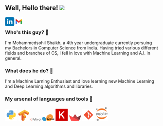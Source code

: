 ## Well, Hello there! <img src="https://media.giphy.com/media/hvRJCLFzcasrR4ia7z/giphy.gif" width="25px">
<p float="left">
<a href="https://www.linkedin.com/in/mohammedsohil-shaikh-02b5401ba/">
  <img align="left" alt="Sohil's LinkedIN" width="30px" src="logo/linkedin.svg" />
</a>
<a href="mailto:sohilshaikh1609@gmail.com">
  <img align="left" alt="Sohil's Gmail" width="30px" src="logo/gmail.svg" />
</a>
</p>
<br>

### Who's this guy? 👀
I'm Mohammedsohil Shaikh, a 4th year undergraduate currently persuing my Bachelors in Computer Science from India. Having tried various different fields and branches of CS, I fell in love with Machine Learning and A.I. in general. 

### What does he do? 💬
I'm a Machine Larning Enthusiast and love learning new Machine Learning and Deep Learning algorithms and libraries.


### My arsenal of languages and tools 🎯
<p float="left">
<img alt="python" width="40px" src="logo/python.svg" />

<img alt="tensorflow" width="35px" src="logo/tensorflow.svg" />
<img alt="pytorch" width="35px" src="logo/pytorch.svg" />
<img alt="sklearn" width="40px" src="logo/sklearn.svg" />
<img alt="keras" width="40px" src="logo/keras.svg" />
<img alt="streamlit" width="40px" src="logo/streamlit.svg">
<img alt="git" width="40px" src="logo/git.svg" />
<img alt="jupyter" width="40px" src="logo/notebook.svg" />
</p>
